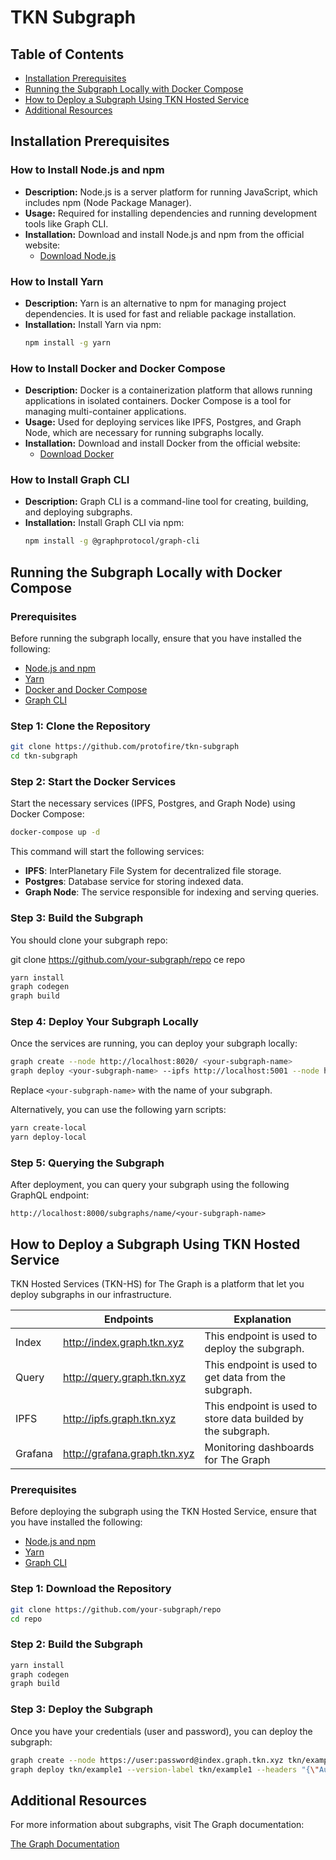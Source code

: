 # TKN Subgraph

## Table of Contents

- [Installation Prerequisites](#installation-prerequisites)
- [Running the Subgraph Locally with Docker Compose](#running-the-subgraph-locally-with-docker-compose)
- [How to Deploy a Subgraph Using TKN Hosted Service](#how-to-deploy-a-subgraph-using-tkn-hosted-service)
- [Additional Resources](#additional-resources)

## Installation Prerequisites

### How to Install Node.js and npm

- **Description:** Node.js is a server platform for running JavaScript, which includes npm (Node Package Manager).
- **Usage:** Required for installing dependencies and running development tools like Graph CLI.
- **Installation:** Download and install Node.js and npm from the official website:
  - [Download Node.js](https://nodejs.org/en/)

### How to Install Yarn

- **Description:** Yarn is an alternative to npm for managing project dependencies. It is used for fast and reliable package installation.
- **Installation:** Install Yarn via npm:
  ```bash
  npm install -g yarn
  ```

### How to Install Docker and Docker Compose

- **Description:** Docker is a containerization platform that allows running applications in isolated containers. Docker Compose is a tool for managing multi-container applications.
- **Usage:** Used for deploying services like IPFS, Postgres, and Graph Node, which are necessary for running subgraphs locally.
- **Installation:** Download and install Docker from the official website:
  - [Download Docker](https://www.docker.com/products/docker-desktop)
 
### How to Install Graph CLI

- **Description:** Graph CLI is a command-line tool for creating, building, and deploying subgraphs.
- **Installation:** Install Graph CLI via npm:
  ```bash
  npm install -g @graphprotocol/graph-cli
  ```
  
## Running the Subgraph Locally with Docker Compose

### Prerequisites

Before running the subgraph locally, ensure that you have installed the following:

- [Node.js and npm](#how-to-install-nodejs-and-npm)
- [Yarn](#how-to-install-yarn)
- [Docker and Docker Compose](#how-to-install-docker-and-docker-compose)
- [Graph CLI](#how-to-install-graph-cli)

### Step 1: Clone the Repository

```bash
git clone https://github.com/protofire/tkn-subgraph
cd tkn-subgraph
```
### Step 2: Start the Docker Services

Start the necessary services (IPFS, Postgres, and Graph Node) using Docker Compose:

```bash
docker-compose up -d
```

This command will start the following services:

- **IPFS**: InterPlanetary File System for decentralized file storage.
- **Postgres**: Database service for storing indexed data.
- **Graph Node**: The service responsible for indexing and serving queries.

### Step 3: Build the Subgraph

You should clone your subgraph repo:

git clone https://github.com/your-subgraph/repo
ce repo

```bash
yarn install
graph codegen
graph build
```

### Step 4: Deploy Your Subgraph Locally

Once the services are running, you can deploy your subgraph locally:

```bash
graph create --node http://localhost:8020/ <your-subgraph-name>
graph deploy <your-subgraph-name> --ipfs http://localhost:5001 --node http://localhost:8020/
```

Replace `<your-subgraph-name>` with the name of your subgraph.

Alternatively, you can use the following yarn scripts:

```bash
yarn create-local
yarn deploy-local
```

### Step 5: Querying the Subgraph

After deployment, you can query your subgraph using the following GraphQL endpoint:

```
http://localhost:8000/subgraphs/name/<your-subgraph-name>
```

## How to Deploy a Subgraph Using TKN Hosted Service

TKN Hosted Services (TKN-HS) for The Graph is a platform that let you deploy subgraphs in our infrastructure.

|          | Endpoints                  | Explanation                                                  |
|----------|----------------------------|--------------------------------------------------------------|
| Index    | http://index.graph.tkn.xyz | This endpoint is used to deploy the subgraph.                |
| Query    | http://query.graph.tkn.xyz | This endpoint is used to get data from the subgraph.         |
| IPFS     | http://ipfs.graph.tkn.xyz  | This endpoint is used to store data builded by the subgraph. |
| Grafana  | http://grafana.graph.tkn.xyz  | Monitoring dashboards for The Graph                          |  


### Prerequisites

Before deploying the subgraph using the TKN Hosted Service, ensure that you have installed the following:

- [Node.js and npm](#how-to-install-nodejs-and-npm)
- [Yarn](#how-to-install-yarn)
- [Graph CLI](#how-to-install-graph-cli)

### Step 1: Download the Repository

```bash
git clone https://github.com/your-subgraph/repo
cd repo
```

### Step 2: Build the Subgraph

```bash
yarn install
graph codegen
graph build
```

### Step 3: Deploy the Subgraph

Once you have your credentials (user and password), you can deploy the subgraph:

```bash
graph create --node https://user:password@index.graph.tkn.xyz tkn/example1
graph deploy tkn/example1 --version-label tkn/example1 --headers "{\"Authorization\": \"Basic user:password encoded\"}" --ipfs https://ipfs.graph.tkn.xyz --node https://user:password@index.graph.tkn.xyz
```

## Additional Resources

For more information about subgraphs, visit The Graph documentation:

[The Graph Documentation](https://thegraph.com/docs/en/developing/creating-a-subgraph/)

